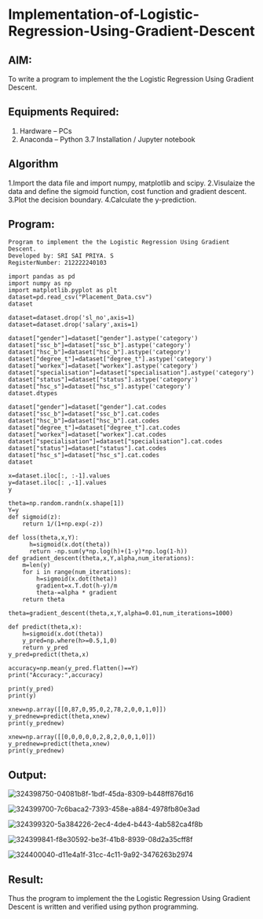 # Implementation-of-Logistic-Regression-Using-Gradient-Descent

## AIM:
To write a program to implement the the Logistic Regression Using Gradient Descent.

## Equipments Required:
1. Hardware – PCs
2. Anaconda – Python 3.7 Installation / Jupyter notebook

## Algorithm
1.Import the data file and import numpy, matplotlib and scipy.
2.Visulaize the data and define the sigmoid function, cost function and gradient descent. 3.Plot the decision boundary.
4.Calculate the y-prediction.

## Program:
```
Program to implement the the Logistic Regression Using Gradient Descent.
Developed by: SRI SAI PRIYA. S
RegisterNumber: 212222240103
```
```
import pandas as pd
import numpy as np
import matplotlib.pyplot as plt
dataset=pd.read_csv("Placement_Data.csv")
dataset

dataset=dataset.drop('sl_no',axis=1)
dataset=dataset.drop('salary',axis=1)

dataset["gender"]=dataset["gender"].astype('category')
dataset["ssc_b"]=dataset["ssc_b"].astype('category')
dataset["hsc_b"]=dataset["hsc_b"].astype('category')
dataset["degree_t"]=dataset["degree_t"].astype('category')
dataset["workex"]=dataset["workex"].astype('category')
dataset["specialisation"]=dataset["specialisation"].astype('category')
dataset["status"]=dataset["status"].astype('category')
dataset["hsc_s"]=dataset["hsc_s"].astype('category')
dataset.dtypes

dataset["gender"]=dataset["gender"].cat.codes
dataset["ssc_b"]=dataset["ssc_b"].cat.codes
dataset["hsc_b"]=dataset["hsc_b"].cat.codes
dataset["degree_t"]=dataset["degree_t"].cat.codes
dataset["workex"]=dataset["workex"].cat.codes
dataset["specialisation"]=dataset["specialisation"].cat.codes
dataset["status"]=dataset["status"].cat.codes
dataset["hsc_s"]=dataset["hsc_s"].cat.codes
dataset

x=dataset.iloc[:, :-1].values
y=dataset.iloc[: ,-1].values
y

theta=np.random.randn(x.shape[1])
Y=y
def sigmoid(z):
    return 1/(1+np.exp(-z))

def loss(theta,x,Y):
      h=sigmoid(x.dot(theta))
      return -np.sum(y*np.log(h)+(1-y)*np.log(1-h))
def gradient_descent(theta,x,Y,alpha,num_iterations):
    m=len(y)
    for i in range(num_iterations):
        h=sigmoid(x.dot(theta))
        gradient=x.T.dot(h-y)/m
        theta-=alpha * gradient
    return theta

theta=gradient_descent(theta,x,Y,alpha=0.01,num_iterations=1000)

def predict(theta,x):
    h=sigmoid(x.dot(theta))
    y_pred=np.where(h>=0.5,1,0)
    return y_pred
y_pred=predict(theta,x)

accuracy=np.mean(y_pred.flatten()==Y)
print("Accuracy:",accuracy)

print(y_pred)
print(y)

xnew=np.array([[0,87,0,95,0,2,78,2,0,0,1,0]])
y_prednew=predict(theta,xnew)
print(y_prednew)

xnew=np.array([[0,0,0,0,0,2,8,2,0,0,1,0]])
y_prednew=predict(theta,xnew)
print(y_prednew)
```

## Output:
![324398750-04081b8f-1bdf-45da-8309-b448ff876d16](https://github.com/SriSaiPriyaSenthilvel/-Implementation-of-Logistic-Regression-Using-Gradient-Descent/assets/119475702/137635ac-bd57-4c78-b326-83efd4c022f9)

![324399700-7c6baca2-7393-458e-a884-4978fb80e3ad](https://github.com/SriSaiPriyaSenthilvel/-Implementation-of-Logistic-Regression-Using-Gradient-Descent/assets/119475702/99b42bb6-4603-4c7d-a00b-7eabc1cbf6e0)

![324399320-5a384226-2ec4-4de4-b443-4ab582ca4f8b](https://github.com/SriSaiPriyaSenthilvel/-Implementation-of-Logistic-Regression-Using-Gradient-Descent/assets/119475702/0e234756-9260-410b-86b4-baf20892627d)

![324399841-f8e30592-be3f-41b8-8939-08d2a35cff8f](https://github.com/SriSaiPriyaSenthilvel/-Implementation-of-Logistic-Regression-Using-Gradient-Descent/assets/119475702/369895ff-11ee-4368-8a1a-c361301b70aa)

![324400040-d11e4a1f-31cc-4c11-9a92-3476263b2974](https://github.com/SriSaiPriyaSenthilvel/-Implementation-of-Logistic-Regression-Using-Gradient-Descent/assets/119475702/78b1c73d-70d7-4baa-af4a-1522b11d3055)

## Result:
Thus the program to implement the the Logistic Regression Using Gradient Descent is written and verified using python programming.

